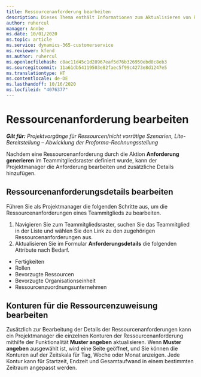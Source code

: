 ```yaml
---
title: Ressourcenanforderung bearbeiten
description: Dieses Thema enthält Informationen zum Aktualisieren von Ressourcenanforderungsinformationen.
author: ruhercul
manager: Annbe
ms.date: 10/01/2020
ms.topic: article
ms.service: dynamics-365-customerservice
ms.reviewer: kfend
ms.author: ruhercul
ms.openlocfilehash: c8ac11d45c1d28967eaf5d76b326950ebd0c8eb3
ms.sourcegitcommit: 11a61db54119503e82faec5f99c4273e8d1247e5
ms.translationtype: HT
ms.contentlocale: de-DE
ms.lasthandoff: 10/16/2020
ms.locfileid: "4076377"
---
```

# <a name="edit-a-resource-requirement"></a>Ressourcenanforderung bearbeiten

_**Gilt für:** Projektvorgänge für Ressourcen/nicht vorrätige Szenarien, Lite-Bereitstellung – Abwicklung der Proforma-Rechnungsstellung_

Nachdem eine Ressourcenanforderung durch die Aktion **Anforderung generieren** im Teammitgliedsraster definiert wurde, kann der Projektmanager die Anforderung bearbeiten und zusätzliche Details hinzufügen.

## <a name="edit-resource-requirement-details"></a>Ressourcenanforderungsdetails bearbeiten

Führen Sie als Projektmanager die folgenden Schritte aus, um die Ressourcenanforderungen eines Teammitglieds zu bearbeiten.

1. Navigieren Sie zum Teammitgliedsraster, suchen Sie das Teammitglied in der Liste und wählen Sie den Link zu den zugehörigen Ressourcenanforderungen aus.
2. Aktualisieren Sie im Formular **Anforderungsdetails** die folgenden Attribute nach Bedarf.

- Fertigkeiten
- Rollen
- Bevorzugte Ressourcen
- Bevorzugte Organisationseinheit
- Ressourcenzuordnungsunternehmen

## <a name="edit-resource-assignment-contours"></a>Konturen für die Ressourcenzuweisung bearbeiten

Zusätzlich zur Bearbeitung der Details der Ressourcenanforderungen kann ein Projektmanager die einzelnen Konturen der Ressourcenanforderung mithilfe der Funktionalität **Muster angeben** aktualisieren. Wenn **Muster angeben** ausgewählt ist, wird eine Seite geöffnet, und Sie können die Konturen auf der Zeitskala für Tag, Woche oder Monat anzeigen. Jede Kontur kann für Startzeit, Endzeit und Gesamtaufwand in einem bestimmten Zeitraum angepasst werden.